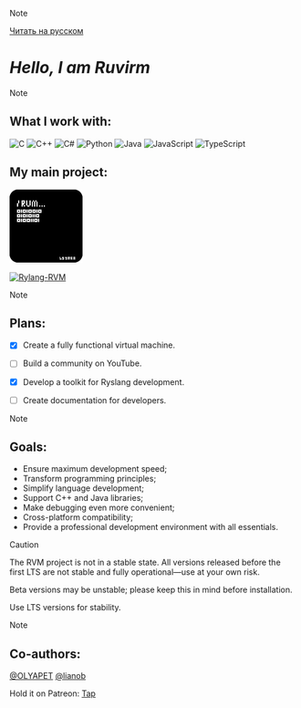 >[!NOTE]
>[Читать на русском](https://github.com/Ruvirm/Ruvirm/blob/main/READMERUS.md)

# _Hello, I am Ruvirm_

>[!NOTE]
>## **What I work with:**
>
> ![C](https://img.shields.io/badge/C-%2300599C.svg?style=flat&logo=c&logoColor=white)
> ![C++](https://img.shields.io/badge/C++-%2300599C.svg?style=flat&logo=c%2B%2B&logoColor=white)
> ![C#](https://img.shields.io/badge/C%23-%23239120.svg?style=flat&logo=c-sharp&logoColor=white)
> ![Python](https://img.shields.io/badge/Python-%233776AB.svg?style=flat&logo=python&logoColor=white)
> ![Java](https://img.shields.io/badge/Java-%23ED8B00.svg?style=flat&logo=java&logoColor=white)
> ![JavaScript](https://img.shields.io/badge/JavaScript-%23F7DF1E.svg?style=flat&logo=javascript&logoColor=black)
> ![TypeScript](https://img.shields.io/badge/TypeScript-%23007ACC.svg?style=flat&logo=typescript&logoColor=white)
>
>## **My main project:**
>
>![icon](/icon/icon128.png)
>
>
> [![Rylang-RVM](https://img.shields.io/badge/Rylang--RVM-black?style=flat&logo=github&logoColor=white)](https://github.com/YaroslavPe1/Rylang-RVM)

>[!NOTE]
> ## **Plans:** 
> - [X] Create a fully functional virtual machine.
> - [ ] Build a community on YouTube.
> - [X] Develop a toolkit for Ryslang development.
> - [ ] Create documentation for developers.
>
> 
>

>[!NOTE]
> ## **Goals:**
> - Ensure maximum development speed;
> - Transform programming principles;
> - Simplify language development;
> - Support C++ and Java libraries;
> - Make debugging even more convenient;
> - Cross-platform compatibility;
> - Provide a professional development environment with all essentials.

> [!CAUTION]
> 
> The RVM project is not in a stable state. All versions released before the first LTS are not stable and fully operational—use at your own risk.
> 
> Beta versions may be unstable; please keep this in mind before installation.
> 
> Use LTS versions for stability.

>[!NOTE]
> ## **Co-authors:**
>[@OLYAPET](https://github.com/OLYAPET) [@lianob](https://github.com/lianob)

Hold it on Patreon:
[Tap](https://patreon.com/Ruvirm?utm_medium=unknown&utm_source=join_link&utm_campaign=creatorshare_creator&utm_content=copyLink)

